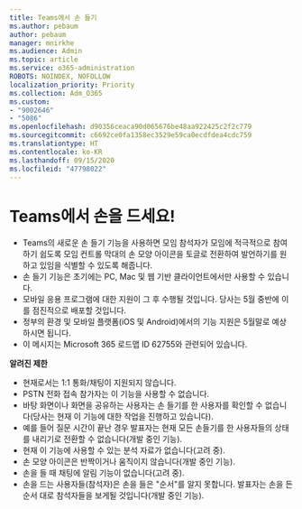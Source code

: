 ```yaml
---
title: Teams에서 손 들기
ms.author: pebaum
author: pebaum
manager: mnirkhe
ms.audience: Admin
ms.topic: article
ms.service: o365-administration
ROBOTS: NOINDEX, NOFOLLOW
localization_priority: Priority
ms.collection: Adm_O365
ms.custom:
- "9002646"
- "5086"
ms.openlocfilehash: d90356ceaca90d065676be48aa922425c2f2c779
ms.sourcegitcommit: c6692ce0fa1358ec3529e59ca0ecdfdea4cdc759
ms.translationtype: HT
ms.contentlocale: ko-KR
ms.lasthandoff: 09/15/2020
ms.locfileid: "47798022"
---
```

# <a name="raise-your-hand-in-teams"></a>Teams에서 손을 드세요!

- Teams의 새로운 손 들기 기능을 사용하면 모임 참석자가 모임에 적극적으로 참여하기 쉽도록 모임 컨트롤 막대의 손 모양 아이콘을 토글로 전환하여 발언하기를 원하고 있임을 식별할 수 있도록 해줍니다.
- 손 들기 기능은 초기에는 PC, Mac 및 웹 기반 클라이언트에서만 사용할 수 있습니다.
- 모바일 응용 프로그램에 대한 지원이 그 후 수행될 것입니다. 당사는 5월 중반에 이를 점진적으로 배포할 것입니다.
- 정부의 환경 및 모바일 플랫폼(iOS 및 Android)에서의 기능 지원은 5월말로 예상하시면 됩니다.
- 이 메시지는 Microsoft 365 로드맵 ID 62755와 관련되어 있습니다.

**알려진 제한**

- 현재로서는 1:1 통화/채팅이 지원되지 않습니다.
- PSTN 전화 접속 참가자는 이 기능을 사용할 수 없습니다.
- 바탕 화면이나 화면을 공유하는 사용자는 손 들기를 한 사용자를 확인할 수 없습니다(당사는 현재 이 기능에 대한 작업을 진행하고 있습니다).
- 예를 들어 질문 시간이 끝난 경우 발표자는 현재 모든 손들기를 한 사용자들의 상태를 내리기로 전환할 수 없습니다(개발 중인 기능).
- 현재 이 기능에 사용할 수 있는 분석 자료가 없습니다(고려 중).
- 손 모양 아이콘은 반짝이거나 움직이지 않습니다(개발 중인 기능).
- 손을 들 때 채팅에 알림 기능이 없습니다(고려 중).
- 손을 드는 사용자들(참석자)은 손을 들은 "순서"를 알지 못합니다. 발표자는 손을 든 순서 대로 참석자들을 보게될 것입니다(개발 중인 기능).
